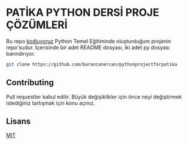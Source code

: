 # PATİKA PYTHON DERSİ PROJE ÇÖZÜMLERİ

Bu repo [kodluyoruz](https://www.kodluyoruz.org/) Python Temel Eğitiminde oluşturduğum projenin repo'sudur. İçerisinde bir adet README dosyası, iki adet py dosyası barındırıyor.

```bash
git clone https://github.com/barancanercan/pythonprojectforpatika
```

## Contributing

Pull requestler kabul edilir. Büyük değişiklikler için önce neyi değiştirmek istediğiniz tartışmak için konu açınız.

## Lisans 

[MIT](https://choosealicense.com/licenses/mit/)
